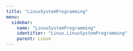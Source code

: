 ```yaml
---
title: "LinuxSystemProgramming"
menu:
  sidebar:
    name: "LinuxSystemProgramming"
    identifier: "Linux.LinuxSystemProgramming"
    parent: Linux
---
```

